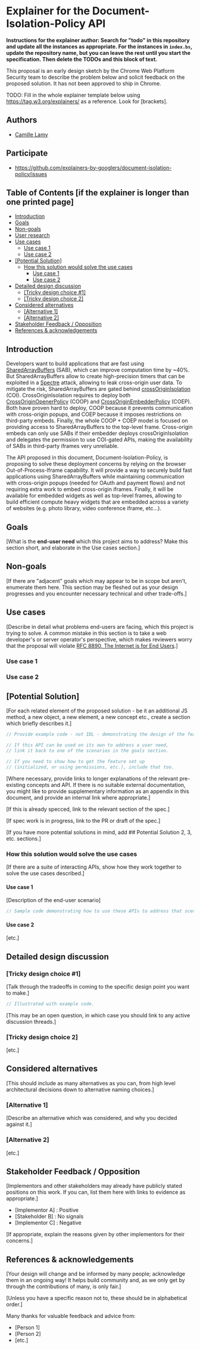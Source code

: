 # Explainer for the Document-Isolation-Policy API

**Instructions for the explainer author: Search for "todo" in this repository and update all the
instances as appropriate. For the instances in `index.bs`, update the repository name, but you can
leave the rest until you start the specification. Then delete the TODOs and this block of text.**

This proposal is an early design sketch by the Chrome Web Platform Security team to describe the problem below and solicit
feedback on the proposed solution. It has not been approved to ship in Chrome.

TODO: Fill in the whole explainer template below using https://tag.w3.org/explainers/ as a
reference. Look for [brackets].

## Authors

- [Camille Lamy](https://github.com/camillelamy)

## Participate
- https://github.com/explainers-by-googlers/document-isolation-policy/issues

## Table of Contents [if the explainer is longer than one printed page]

<!-- Update this table of contents by running `npx doctoc README.md` -->
<!-- START doctoc generated TOC please keep comment here to allow auto update -->
<!-- DON'T EDIT THIS SECTION, INSTEAD RE-RUN doctoc TO UPDATE -->

- [Introduction](#introduction)
- [Goals](#goals)
- [Non-goals](#non-goals)
- [User research](#user-research)
- [Use cases](#use-cases)
  - [Use case 1](#use-case-1)
  - [Use case 2](#use-case-2)
- [[Potential Solution]](#potential-solution)
  - [How this solution would solve the use cases](#how-this-solution-would-solve-the-use-cases)
    - [Use case 1](#use-case-1-1)
    - [Use case 2](#use-case-2-1)
- [Detailed design discussion](#detailed-design-discussion)
  - [[Tricky design choice #1]](#tricky-design-choice-1)
  - [[Tricky design choice 2]](#tricky-design-choice-2)
- [Considered alternatives](#considered-alternatives)
  - [[Alternative 1]](#alternative-1)
  - [[Alternative 2]](#alternative-2)
- [Stakeholder Feedback / Opposition](#stakeholder-feedback--opposition)
- [References & acknowledgements](#references--acknowledgements)

<!-- END doctoc generated TOC please keep comment here to allow auto update -->

## Introduction

Developers want to build applications that are fast using [SharedArrayBuffers](https://developer.mozilla.org/en-US/docs/Web/JavaScript/Reference/Global_Objects/SharedArrayBuffer) (SAB), which can improve computation time by ~40%. But SharedArrayBuffers allow to create high-precision timers that can be exploited in a [Spectre](https://en.wikipedia.org/wiki/Spectre_(security_vulnerability)) attack, allowing to leak cross-origin user data. To mitigate the risk, SharedArrayBuffers are gated behind [crossOriginIsolation](https://developer.mozilla.org/en-US/docs/Web/API/crossOriginIsolated) (COI). CrossOriginIsolation requires to deploy both [CrossOriginOpenerPolicy](https://developer.mozilla.org/en-US/docs/Web/HTTP/Headers/Cross-Origin-Opener-Policy) (COOP) and [CrossOriginEmbedderPolicy](https://developer.mozilla.org/en-US/docs/Web/HTTP/Headers/Cross-Origin-Embedder-Policy) (COEP). Both have proven hard to deploy, COOP because it prevents communication with cross-origin popups, and COEP because it imposes restrictions on third-party embeds. Finally, the whole COOP + COEP model is focused on providing access to SharedArrayBuffers to the top-level frame. Cross-origin embeds can only use SABs if their embedder deploys crossOriginIsolation and delegates the permission to use COI-gated APIs, making the availability of SABs in third-party iframes very unreliable.

The API proposed in this document, Document-Isolation-Policy, is proposing to solve these deployment concerns by relying on the browser Out-of-Process-Iframe capability. It will provide a way to securely build fast applications using SharedArrayBuffers while maintaining communication with cross-origin popups (needed for OAuth and payment flows) and not requiring extra work to embed cross-origin iframes. Finally, it will be available for embedded widgets as well as top-level frames, allowing to build efficient compute heavy widgets that are embedded across a variety of websites (e.g. photo library, video conference iframe, etc…).


## Goals

[What is the **end-user need** which this project aims to address? Make this section short, and
elaborate in the Use cases section.]

## Non-goals

[If there are "adjacent" goals which may appear to be in scope but aren't,
enumerate them here. This section may be fleshed out as your design progresses and you encounter necessary technical and other trade-offs.]

## Use cases

[Describe in detail what problems end-users are facing, which this project is trying to solve. A
common mistake in this section is to take a web developer's or server operator's perspective, which
makes reviewers worry that the proposal will violate [RFC 8890, The Internet is for End
Users](https://www.rfc-editor.org/rfc/rfc8890).]

### Use case 1

### Use case 2

<!-- In your initial explainer, you shouldn't be attached or appear attached to any of the potential
solutions you describe below this. -->

## [Potential Solution]

[For each related element of the proposed solution - be it an additional JS method, a new object, a new element, a new concept etc., create a section which briefly describes it.]

```js
// Provide example code - not IDL - demonstrating the design of the feature.

// If this API can be used on its own to address a user need,
// link it back to one of the scenarios in the goals section.

// If you need to show how to get the feature set up
// (initialized, or using permissions, etc.), include that too.
```

[Where necessary, provide links to longer explanations of the relevant pre-existing concepts and API.
If there is no suitable external documentation, you might like to provide supplementary information as an appendix in this document, and provide an internal link where appropriate.]

[If this is already specced, link to the relevant section of the spec.]

[If spec work is in progress, link to the PR or draft of the spec.]

[If you have more potential solutions in mind, add ## Potential Solution 2, 3, etc. sections.]

### How this solution would solve the use cases

[If there are a suite of interacting APIs, show how they work together to solve the use cases described.]

#### Use case 1

[Description of the end-user scenario]

```js
// Sample code demonstrating how to use these APIs to address that scenario.
```

#### Use case 2

[etc.]

## Detailed design discussion

### [Tricky design choice #1]

[Talk through the tradeoffs in coming to the specific design point you want to make.]

```js
// Illustrated with example code.
```

[This may be an open question,
in which case you should link to any active discussion threads.]

### [Tricky design choice 2]

[etc.]

## Considered alternatives

[This should include as many alternatives as you can,
from high level architectural decisions down to alternative naming choices.]

### [Alternative 1]

[Describe an alternative which was considered,
and why you decided against it.]

### [Alternative 2]

[etc.]

## Stakeholder Feedback / Opposition

[Implementors and other stakeholders may already have publicly stated positions on this work. If you can, list them here with links to evidence as appropriate.]

- [Implementor A] : Positive
- [Stakeholder B] : No signals
- [Implementor C] : Negative

[If appropriate, explain the reasons given by other implementors for their concerns.]

## References & acknowledgements

[Your design will change and be informed by many people; acknowledge them in an ongoing way! It helps build community and, as we only get by through the contributions of many, is only fair.]

[Unless you have a specific reason not to, these should be in alphabetical order.]

Many thanks for valuable feedback and advice from:

- [Person 1]
- [Person 2]
- [etc.]
